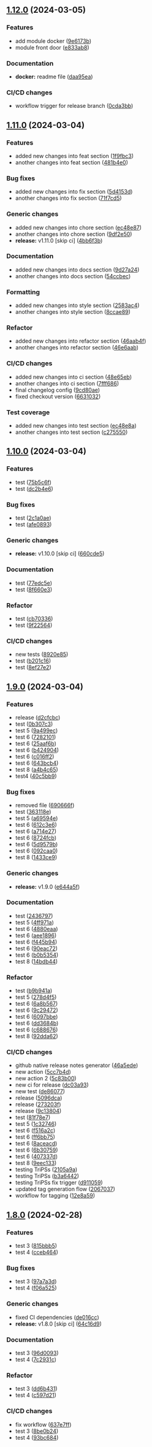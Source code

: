 ## [1.12.0](https://github.com/rgb000/github-cicd/compare/v1.11.0...v1.12.0) (2024-03-05)


### Features

* add module docker ([9e6173b](https://github.com/rgb000/github-cicd/commit/9e6173b36220313d2910e31ce94ae9481d1e2495))
* module front door ([e833ab8](https://github.com/rgb000/github-cicd/commit/e833ab80e34e9618a5309000efb75d1bdf2a987b))


### Documentation

* **docker:** readme file ([daa95ea](https://github.com/rgb000/github-cicd/commit/daa95ea70624061faa76a4959060d893fd50cceb))


### CI/CD changes

* workflow trigger for release branch ([0cda3bb](https://github.com/rgb000/github-cicd/commit/0cda3bb1f41dcd04cada53b72fdb705dd531b82c))

## [1.11.0](https://github.com/rgb000/github-cicd/compare/v1.10.0...v1.11.0) (2024-03-04)


### Features

* added new changes into feat section ([1f9fbc3](https://github.com/rgb000/github-cicd/commit/1f9fbc3a6f295c313285024760e86acd386edce1))
* another changes into feat section ([481b4e0](https://github.com/rgb000/github-cicd/commit/481b4e037084e02def325da33e8f9db0bcd98a88))


### Bug fixes

* added new changes into fix section ([5d4153d](https://github.com/rgb000/github-cicd/commit/5d4153dda046ce61b7469fedf3678fef80246ace))
* another changes into fix section ([71f7cd5](https://github.com/rgb000/github-cicd/commit/71f7cd5bc808049912bd0b3a63c05fc9d3f5a35e))


### Generic changes

* added new changes into chore section ([ec48e87](https://github.com/rgb000/github-cicd/commit/ec48e8758b1b37b3f3d1cf2eb2301adecd8a2d5c))
* another changes into chore section ([9df2e50](https://github.com/rgb000/github-cicd/commit/9df2e506a2591a319ef30d6170ffdfdb7b19c4e9))
* **release:** v1.11.0 [skip ci] ([4bb6f3b](https://github.com/rgb000/github-cicd/commit/4bb6f3b7afef525e7eac1f406a07cbe80091a42d))


### Documentation

* added new changes into docs section ([9d27a24](https://github.com/rgb000/github-cicd/commit/9d27a24db2081ae396b1ea32d67c379147897eec))
* another changes into docs section ([54ccbec](https://github.com/rgb000/github-cicd/commit/54ccbec26819a0c0c6d6bc570b7bbe58080970f6))


### Formatting

* added new changes into style section ([2583ac4](https://github.com/rgb000/github-cicd/commit/2583ac401a220063f8c65fe64eb1414aa2704ab7))
* another changes into style section ([8ccae89](https://github.com/rgb000/github-cicd/commit/8ccae898c4f7cf121f2559e244ca040f038c1482))


### Refactor

* added new changes into refactor section ([46aab4f](https://github.com/rgb000/github-cicd/commit/46aab4f2e2f74bcf168bcd2e146e85370f6c6deb))
* another changes into refactor section ([46e6aab](https://github.com/rgb000/github-cicd/commit/46e6aab84c38c6447aecfbd3b1f9b1e91512b123))


### CI/CD changes

* added new changes into ci section ([48e65eb](https://github.com/rgb000/github-cicd/commit/48e65ebd4a197442f387157c250f7ee1ae8da1e3))
* another changes into ci section ([7fff686](https://github.com/rgb000/github-cicd/commit/7fff6862516c519e3ffd67c6ad738fc9bdb6f444))
* final changelog config ([9cd80ae](https://github.com/rgb000/github-cicd/commit/9cd80ae1511b73f2e10c73437b80a85e2dc74e11))
* fixed checkout version ([6631032](https://github.com/rgb000/github-cicd/commit/6631032010114099c5488ee2fb255fa496ebc648))


### Test coverage

* added new changes into test section ([ec48e8a](https://github.com/rgb000/github-cicd/commit/ec48e8ad04936d9557114b6f69a8bcd1e98cc8c6))
* another changes into test section ([c275550](https://github.com/rgb000/github-cicd/commit/c275550659cdb66f4b10de6afb96da209f250f5e))

## [1.10.0](https://github.com/rgb000/github-cicd/compare/v1.9.0...v1.10.0) (2024-03-04)


### Features

* test ([75b5c6f](https://github.com/rgb000/github-cicd/commit/75b5c6f615961909906c73262714ac56332fc83f))
* test ([dc2b4e6](https://github.com/rgb000/github-cicd/commit/dc2b4e6875553026f66017d907414d6078689141))


### Bug fixes

* test ([2c1a0ae](https://github.com/rgb000/github-cicd/commit/2c1a0ae0a28b67e2e3967521559d9482d0c2ddac))
* test ([afe0893](https://github.com/rgb000/github-cicd/commit/afe08936d98478108b39d6ffe2f93add79824e96))


### Generic changes

* **release:** v1.10.0 [skip ci] ([660cde5](https://github.com/rgb000/github-cicd/commit/660cde55d3e418651bfbf07074697b101d6ee01a))


### Documentation

* test ([77edc5e](https://github.com/rgb000/github-cicd/commit/77edc5efb5413a8ec60cca089b5371a41235662e))
* test ([8f660e3](https://github.com/rgb000/github-cicd/commit/8f660e304cbdd013ab85bb30752287d4fa14f027))


### Refactor

* test ([cb70336](https://github.com/rgb000/github-cicd/commit/cb70336bf042ef4d141d98f2833c86dda7f27e70))
* test ([9f22564](https://github.com/rgb000/github-cicd/commit/9f225641cbcb0a9aac6bac274cbcb0088c393ae6))


### CI/CD changes

* new tests ([8920e85](https://github.com/rgb000/github-cicd/commit/8920e85f6aecf257dd985f14f4595a9de6fb9c0b))
* test ([b201c16](https://github.com/rgb000/github-cicd/commit/b201c16943db260e8c7845cb791c4f9a00b8ce33))
* test ([8ef27e2](https://github.com/rgb000/github-cicd/commit/8ef27e24f8ae1010dac459861277e19976c3bf7b))

## [1.9.0](https://github.com/rgb000/github-cicd/compare/v1.8.0...v1.9.0) (2024-03-04)


### Features

* release ([d2cfcbc](https://github.com/rgb000/github-cicd/commit/d2cfcbc160f7681a7071e6a45c87f7acdcf3964f))
* test ([0b307c3](https://github.com/rgb000/github-cicd/commit/0b307c358f983bd79437acb451e2766b95bab230))
* test 5 ([9a499ec](https://github.com/rgb000/github-cicd/commit/9a499eca1d9c38e950a1a44c8ef3093fec376c82))
* test 6 ([7282101](https://github.com/rgb000/github-cicd/commit/7282101eee65ad4329a0c1eff4f93321a43f5fae))
* test 6 ([25aaf6b](https://github.com/rgb000/github-cicd/commit/25aaf6b9196573669ab5a768c940af8bd548f64a))
* test 6 ([b424904](https://github.com/rgb000/github-cicd/commit/b4249042a62f46375f142d44185f79ecdd549ab2))
* test 6 ([c016ff2](https://github.com/rgb000/github-cicd/commit/c016ff2d991066271dc0c372f870d569d09d45da))
* test 6 ([643bcb4](https://github.com/rgb000/github-cicd/commit/643bcb48dfbfbc4672406bebdf1944f46434a13f))
* test 8 ([a4b4c65](https://github.com/rgb000/github-cicd/commit/a4b4c65004e4f1029d6e3f7fa433a9a6abee8369))
* test4 ([40c5bb9](https://github.com/rgb000/github-cicd/commit/40c5bb997ffedc1509292ed5dd60a81752cce2a5))


### Bug fixes

* removed file ([690666f](https://github.com/rgb000/github-cicd/commit/690666fafe1e5f965e26315ac3d3f5b9606490e1))
* test ([363118e](https://github.com/rgb000/github-cicd/commit/363118e399b8ffb4a84e1cac29995a61a62ee07a))
* test 5 ([a69594e](https://github.com/rgb000/github-cicd/commit/a69594e4797fc843bd4e836c4ae3c569e9b4c849))
* test 6 ([612c3e6](https://github.com/rgb000/github-cicd/commit/612c3e69c218dd529b4fe0315edaf856f9310704))
* test 6 ([a714e27](https://github.com/rgb000/github-cicd/commit/a714e274ec89a1408c48575b13f37049a1414702))
* test 6 ([8724fcb](https://github.com/rgb000/github-cicd/commit/8724fcbef3ad6e084290c6b5ad93269c2114206e))
* test 6 ([5d9579b](https://github.com/rgb000/github-cicd/commit/5d9579bcd6b02500921188ff555c97f59e7aa425))
* test 6 ([092caa0](https://github.com/rgb000/github-cicd/commit/092caa06fbcdb6c2384d88137e43e3a8096e1273))
* test 8 ([1433ce9](https://github.com/rgb000/github-cicd/commit/1433ce9e2bfd3863c83764bf8eff24ef5dc5a44a))


### Generic changes

* **release:** v1.9.0 ([e644a5f](https://github.com/rgb000/github-cicd/commit/e644a5f1d80fa5516bb18c6b85c3bf8327f5e4fc))


### Documentation

* test ([2436797](https://github.com/rgb000/github-cicd/commit/24367979972d6bd4b44e3ed635fb992b9eaea501))
* test 5 ([4ff971a](https://github.com/rgb000/github-cicd/commit/4ff971abb6571a305d2654790d4109063eb496d5))
* test 6 ([4880eaa](https://github.com/rgb000/github-cicd/commit/4880eaaff24e6444aa2155aea1ae7ba7510099ce))
* test 6 ([aee1896](https://github.com/rgb000/github-cicd/commit/aee18968a7f055623d5a0142b3c0766624dd60a0))
* test 6 ([f445b94](https://github.com/rgb000/github-cicd/commit/f445b94950e2fa3bc6e53aa3990d8e988b412aee))
* test 6 ([90eac72](https://github.com/rgb000/github-cicd/commit/90eac720831a58606f0473b1c6d1cbceac4e1c6c))
* test 6 ([b0b5354](https://github.com/rgb000/github-cicd/commit/b0b53546f589ff34dae6df6a31ce0ff4e9cdbc4e))
* test 8 ([14bdb44](https://github.com/rgb000/github-cicd/commit/14bdb44561f697f0a86d84129dbbf948acef289e))


### Refactor

* test ([b9b941a](https://github.com/rgb000/github-cicd/commit/b9b941aa2822bb8a2155c039180c14a62e5eb555))
* test 5 ([278d4f5](https://github.com/rgb000/github-cicd/commit/278d4f5bbfc7fc1ce17145fdfc70fbad3dd0954c))
* test 6 ([6a8b567](https://github.com/rgb000/github-cicd/commit/6a8b5675e11fc61579770fdade5e4f93af1c0e00))
* test 6 ([9c29472](https://github.com/rgb000/github-cicd/commit/9c294720a713f192638d749fd98eb43ccc442e6c))
* test 6 ([6097bbe](https://github.com/rgb000/github-cicd/commit/6097bbe425adce5bed3f117eabf71b2b89062af0))
* test 6 ([dd3684b](https://github.com/rgb000/github-cicd/commit/dd3684bfcf2fafc27ebd5d4dbced2db11bb40769))
* test 6 ([c688676](https://github.com/rgb000/github-cicd/commit/c688676984800a79bd3bf9cfed5f4484cd5bda8e))
* test 8 ([92dda62](https://github.com/rgb000/github-cicd/commit/92dda62c195af129dcf6907f963feaf6f4895463))


### CI/CD changes

* github native release notes generator ([46a5ede](https://github.com/rgb000/github-cicd/commit/46a5ede87263ed787393dd5d1e2f95fc112636ae))
* new action ([5cc7b4d](https://github.com/rgb000/github-cicd/commit/5cc7b4dd33be5b68b0344fe24fa13dad193cc4f6))
* new action 2 ([5c83b00](https://github.com/rgb000/github-cicd/commit/5c83b00e145654e204b78c70079f25eb8676b192))
* new ci for release ([dc03a93](https://github.com/rgb000/github-cicd/commit/dc03a934b2c282b50d48ca297d87897cbeb0bcf1))
* new test ([de86077](https://github.com/rgb000/github-cicd/commit/de86077f3e335819c2dcb07e9d23aca0d5ca88f2))
* release ([5096dca](https://github.com/rgb000/github-cicd/commit/5096dcaaacbb82a4ca4f3bbe2af7e3fc67044a8a))
* release ([273203f](https://github.com/rgb000/github-cicd/commit/273203fa055456d75dfa4c0c05f30ace80cf12d3))
* release ([9c13804](https://github.com/rgb000/github-cicd/commit/9c1380453cf924aa771acf84916274aec905ceb1))
* test ([81f78e7](https://github.com/rgb000/github-cicd/commit/81f78e755583ec8e333725723aba35980e75fe68))
* test 5 ([1c32746](https://github.com/rgb000/github-cicd/commit/1c3274620e012904e4a19f70f4d065e3e7120013))
* test 6 ([f516a2c](https://github.com/rgb000/github-cicd/commit/f516a2c5623af8497a608d9e3aea2e36f85ccbdf))
* test 6 ([ff6bb75](https://github.com/rgb000/github-cicd/commit/ff6bb756c3e0d91288c3f237ed77358ea135fca5))
* test 6 ([8aceacd](https://github.com/rgb000/github-cicd/commit/8aceacdc45227d5306449504fcdc3da70edfc596))
* test 6 ([6b30759](https://github.com/rgb000/github-cicd/commit/6b307591e753175a737e9d252235e52ef4a2ae14))
* test 6 ([407337d](https://github.com/rgb000/github-cicd/commit/407337d6b3ba9ab5d1c1988391b6d3ff3412e26d))
* test 8 ([9eec133](https://github.com/rgb000/github-cicd/commit/9eec13362324aa533b218d831f4deb515d67ebad))
* testing TriPSs ([2105a9a](https://github.com/rgb000/github-cicd/commit/2105a9a921c14658e851f1247e8f8a089152e01d))
* testing TriPSs ([b3a6442](https://github.com/rgb000/github-cicd/commit/b3a64422613b48f1b63b894ba9da6dc159a30f8e))
* testing TriPSs fix trigger ([d911059](https://github.com/rgb000/github-cicd/commit/d911059d5f18120f8ba9b24f949cd5bce2e81d9d))
* updated tag generation flow ([2067037](https://github.com/rgb000/github-cicd/commit/206703715a15351afbcf8d8206157970b1bb4b56))
* workflow for tagging ([12e8a59](https://github.com/rgb000/github-cicd/commit/12e8a5944c1032d5242938d0201f65c8a93c580c))

## [1.8.0](https://github.com/rgb000/github-cicd/compare/v1.7.0...v1.8.0) (2024-02-28)


### Features

* test 3 ([815bbb5](https://github.com/rgb000/github-cicd/commit/815bbb55274e8cd5adc3622d4bbca0d4cf0837e6))
* test 4 ([cceb464](https://github.com/rgb000/github-cicd/commit/cceb464c951b59c2c2c0a8aa7518f5bcc8949884))


### Bug fixes

* test 3 ([97a7a3d](https://github.com/rgb000/github-cicd/commit/97a7a3dc42d97595e4778f2039df05e29c25d2ea))
* test 4 ([f06a525](https://github.com/rgb000/github-cicd/commit/f06a525c9482334aa2b9663a65d12d6ba1066c5d))


### Generic changes

* fixed CI dependencies ([de016cc](https://github.com/rgb000/github-cicd/commit/de016cc9ac6b7420fa17945ec39a7a317b3b45f4))
* **release:** v1.8.0 [skip ci] ([64c16d9](https://github.com/rgb000/github-cicd/commit/64c16d96880d45c52374d6f47e58dcb9fde64402))


### Documentation

* test 3 ([96d0093](https://github.com/rgb000/github-cicd/commit/96d0093e237aa1a380bf739c17d072cd5e6f71e1))
* test 4 ([7c2931c](https://github.com/rgb000/github-cicd/commit/7c2931c410ad409795bac4e65c4ac58329e12d01))


### Refactor

* test 3 ([dd6b431](https://github.com/rgb000/github-cicd/commit/dd6b4319da35c0d89a87da4d1e53158e9c91c950))
* test 4 ([c597d21](https://github.com/rgb000/github-cicd/commit/c597d21d1a62872d830601be6053d37d664ca775))


### CI/CD changes

* fix workflow ([637e7ff](https://github.com/rgb000/github-cicd/commit/637e7ff9fff2e6ad6e7390c86313c60b47a46e41))
* test 3 ([8be0b24](https://github.com/rgb000/github-cicd/commit/8be0b241116dd3bcbb38012f8f71cc754e7a2be8))
* test 4 ([93bc684](https://github.com/rgb000/github-cicd/commit/93bc684c44fc3bedff4a347b973a8b4f1539b02b))

